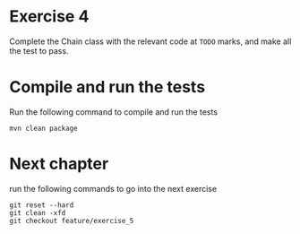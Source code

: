 # Exercise 4
Complete the Chain class with the relevant code at `TODO` marks, and make all the test to pass.

# Compile and run the tests
Run the following command to compile and run the tests
```
mvn clean package
```

# Next chapter
run the following commands to go into the next exercise
```
git reset --hard
git clean -xfd
git checkout feature/exercise_5
```
